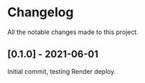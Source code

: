 # Changelog

All the notable changes made to this project.

## [0.1.0] - 2021-06-01

Initial commit, testing Render deploy.
